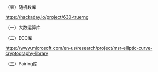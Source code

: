 
（零）随机数库

https://hackaday.io/project/630-truerng

（一）大数运算库

（二）ECC库

https://www.microsoft.com/en-us/research/project/msr-elliptic-curve-cryptography-library

（三）Pairing库
